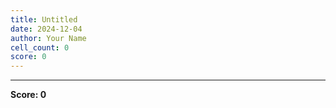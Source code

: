 ```yaml
---
title: Untitled
date: 2024-12-04
author: Your Name
cell_count: 0
score: 0
---
```




---
**Score: 0**

